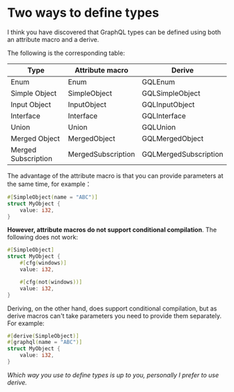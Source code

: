 # Two ways to define types

I think you have discovered that GraphQL types can be defined using both an attribute macro and a derive.

The following is the corresponding table:

|Type|Attribute macro|Derive|
|---|-----|----|
|Enum|Enum|GQLEnum|
|Simple Object|SimpleObject|GQLSimpleObject|
|Input Object|InputObject|GQLInputObject|
|Interface|Interface|GQLInterface|
|Union|Union|GQLUnion|
|Merged Object|MergedObject|GQLMergedObject|
|Merged Subscription|MergedSubscription|GQLMergedSubscription|

The advantage of the attribute macro is that you can provide parameters at the same time, for example：

```rust
#[SimpleObject(name = "ABC")]
struct MyObject {
    value: i32,
}
```

**However, attribute macros do not support conditional compilation**. The following does not work:

```rust
#[SimpleObject]
struct MyObject {
    #[cfg(windows)]
    value: i32,

    #[cfg(not(windows))]
    value: i32,
}
```

Deriving, on the other hand, does support conditional compilation, but as derive macros can't take parameters you need to provide them separately. For example:

```rust
#[derive(SimpleObject)]
#[graphql(name = "ABC")]
struct MyObject {
    value: i32,
}
```

_Which way you use to define types is up to you, personally I prefer to use derive._
